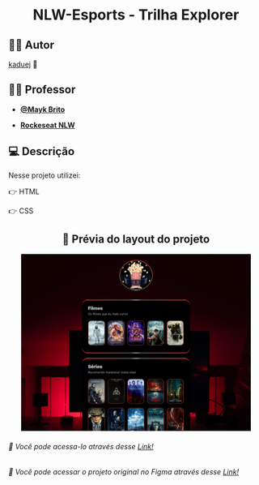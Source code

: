 <h1 align="center">
   NLW-Esports - Trilha Explorer
</h1>

## :man_artist: Autor

[kaduej](https://github.com/kaduej) :wave:


## :man_teacher: Professor

- **[@Mayk Brito](https://github.com/maykbrito)**

- **[Rockeseat NLW ](https://rseat.in/nlw-edicao-esports)**

## :computer: Descrição
Nesse projeto utilizei:

:point_right: HTML

:point_right: CSS 
<h2 align="center">
  🚀 Prévia do layout do projeto
</h2>
<p align="center">
  <img src="./assets/preview.png"  width=90%">
</p>

###### :pushpin: Você pode acessa-lo através desse <a href='https://kaduej.github.io/NLW-Challenge/'>Link!</a>
###### :pushpin: Você pode acessar o projeto original no Figma através desse <a href='https://www.figma.com/file/x0V3FyaVbK8OA1UBz44wmX/NLW-eSports-(Community)?node-id=79%3A2502'>Link!</a>
